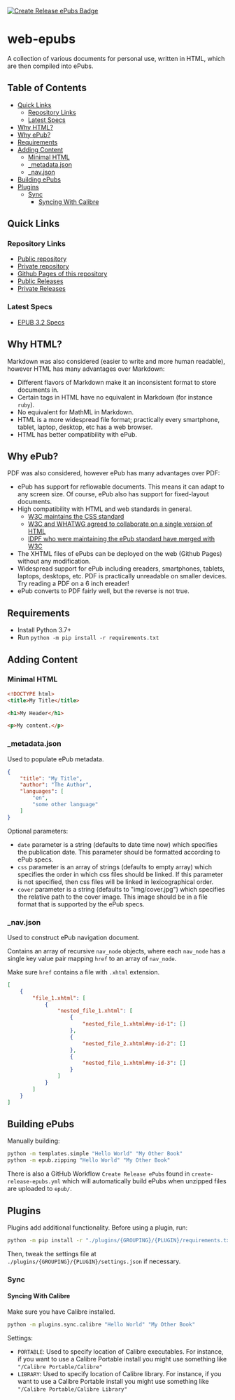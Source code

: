 [![Create Release ePubs Badge](https://github.com/jayruin/web-epubs-public/workflows/Create%20Release%20ePubs/badge.svg)](https://github.com/jayruin/web-epubs-public/actions?query=workflow%3A%22Create+Release+ePubs%22)

# web-epubs

A collection of various documents for personal use, written in HTML, which are then compiled into ePubs.

## Table of Contents

- [Quick Links](#quick-links)
    - [Repository Links](#repository-links)
    - [Latest Specs](#latest-specs)
- [Why HTML?](#why-html)
- [Why ePub?](#why-epub)
- [Requirements](#requirements)
- [Adding Content](#adding-content)
    - [Minimal HTML](#minimal-html)
    - [_metadata.json](#_metadatajson)
    - [_nav.json](#_navjson)
- [Building ePubs](#building-epubs)
- [Plugins](#plugins)
    - [Sync](#sync)
        - [Syncing With Calibre](#syncing-with-calibre)

## Quick Links

### Repository Links

- [Public repository](https://github.com/jayruin/web-epubs-public)
- [Private repository](https://github.com/jayruin/web-epubs-private)
- [Github Pages of this repository](https://jayruin.github.io/web-epubs-public)
- [Public Releases](https://github.com/jayruin/web-epubs-public/releases)
- [Private Releases](https://github.com/jayruin/web-epubs-private/releases)

### Latest Specs

- [EPUB 3.2 Specs](https://www.w3.org/publishing/epub3/epub-spec.html)

## Why HTML?

Markdown was also considered (easier to write and more human readable), however HTML has many advantages over Markdown:

- Different flavors of Markdown make it an inconsistent format to store documents in.
- Certain tags in HTML have no equivalent in Markdown (for instance `ruby`).
- No equivalent for MathML in Markdown.
- HTML is a more widespread file format; practically every smartphone, tablet, laptop, desktop, etc has a web browser.
- HTML has better compatibility with ePub.

## Why ePub?

PDF was also considered, however ePub has many advantages over PDF:

- ePub has support for reflowable documents. This means it can adapt to any screen size. Of course, ePub also has support for fixed-layout documents.
- High compatibility with HTML and web standards in general.
    - [W3C maintains the CSS standard](https://www.w3.org/Style/CSS/)
    - [W3C and WHATWG agreed to collaborate on a single version of HTML](https://www.w3.org/blog/news/archives/7753)
    - [IDPF who were maintaining the ePub standard have merged with W3C](https://www.w3.org/2017/01/pressrelease-idpf-w3c-combination.html.en)
- The XHTML files of ePubs can be deployed on the web (Github Pages) without any modification.
- Widespread support for ePub including ereaders, smartphones, tablets, laptops, desktops, etc. PDF is practically unreadable on smaller devices. Try reading a PDF on a 6 inch ereader!
- ePub converts to PDF fairly well, but the reverse is not true.

## Requirements

- Install Python 3.7+
- Run `python -m pip install -r requirements.txt`

## Adding Content

### Minimal HTML

```html
<!DOCTYPE html>
<title>My Title</title>

<h1>My Header</h1>

<p>My content.</p>
```

### _metadata.json

Used to populate ePub metadata.

```json
{
    "title": "My Title",
    "author": "The Author",
    "languages": [
        "en",
        "some other language"
    ]
}
```

Optional parameters:

- `date` parameter is a string (defaults to date time now) which specifies the publication date. This parameter should be formatted according to ePub specs.
- `css` parameter is an array of strings (defaults to empty array) which specifies the order in which css files should be linked. If this parameter is not specified, then css files will be linked in lexicographical order.
- `cover` parameter is a string (defaults to "img/cover.jpg") which specifies the relative path to the cover image. This image should be in a file format that is supported by the ePub specs.

### _nav.json

Used to construct ePub navigation document.

Contains an array of recursive `nav_node` objects, where each `nav_node` has a single key value pair mapping `href` to an array of `nav_node`.

Make sure `href` contains a file with `.xhtml` extension.

```json
[
    {
        "file_1.xhtml": [
            {
                "nested_file_1.xhtml": [
                    {
                        "nested_file_1.xhtml#my-id-1": []
                    },
                    {
                        "nested_file_2.xhtml#my-id-2": []
                    },
                    {
                        "nested_file_1.xhtml#my-id-3": []
                    }
                ]
            }
        ]
    }
]
```

## Building ePubs

Manually building:

```bash
python -m templates.simple "Hello World" "My Other Book"
python -m epub.zipping "Hello World" "My Other Book"
```

There is also a GitHub Workflow `Create Release ePubs` found in `create-release-epubs.yml` which will automatically build ePubs when unzipped files are uploaded to `epub/`.

## Plugins

Plugins add additional functionality. Before using a plugin, run:

```bash
python -m pip install -r "./plugins/{GROUPING}/{PLUGIN}/requirements.txt"
```

Then, tweak the settings file at `./plugins/{GROUPING}/{PLUGIN}/settings.json` if necessary.

### Sync

#### Syncing With Calibre

Make sure you have Calibre installed.

```bash
python -m plugins.sync.calibre "Hello World" "My Other Book"
```

Settings:
- `PORTABLE`: Used to specify location of Calibre executables. For instance, if you want to use a Calibre Portable install you might use something like `"/Calibre Portable/Calibre"`
- `LIBRARY`: Used to specify location of Calibre library. For instance, if you want to use a Calibre Portable install you might use something like `"/Calibre Portable/Calibre Library"`
